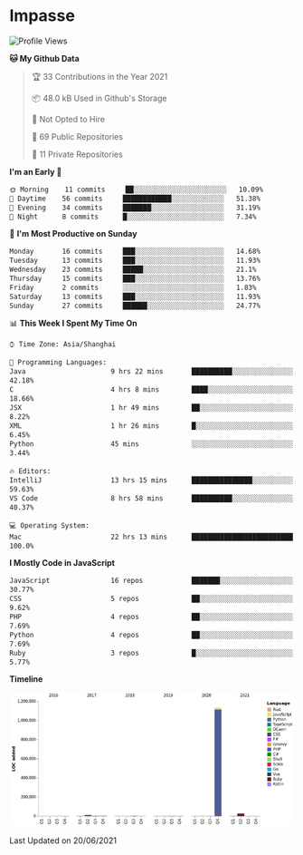 # Impasse

<!--START_SECTION:waka-->
![Profile Views](http://img.shields.io/badge/Profile%20Views-7-blue)

**🐱 My Github Data** 

> 🏆 33 Contributions in the Year 2021
 > 
> 📦 48.0 kB Used in Github's Storage 
 > 
> 🚫 Not Opted to Hire
 > 
> 📜 69 Public Repositories 
 > 
> 🔑 11 Private Repositories  
 > 
**I'm an Early 🐤** 

```text
🌞 Morning    11 commits     ██░░░░░░░░░░░░░░░░░░░░░░░   10.09% 
🌆 Daytime    56 commits     ████████████░░░░░░░░░░░░░   51.38% 
🌃 Evening    34 commits     ███████░░░░░░░░░░░░░░░░░░   31.19% 
🌙 Night      8 commits      █░░░░░░░░░░░░░░░░░░░░░░░░   7.34%

```
📅 **I'm Most Productive on Sunday** 

```text
Monday       16 commits     ███░░░░░░░░░░░░░░░░░░░░░░   14.68% 
Tuesday      13 commits     ███░░░░░░░░░░░░░░░░░░░░░░   11.93% 
Wednesday    23 commits     █████░░░░░░░░░░░░░░░░░░░░   21.1% 
Thursday     15 commits     ███░░░░░░░░░░░░░░░░░░░░░░   13.76% 
Friday       2 commits      ░░░░░░░░░░░░░░░░░░░░░░░░░   1.83% 
Saturday     13 commits     ███░░░░░░░░░░░░░░░░░░░░░░   11.93% 
Sunday       27 commits     ██████░░░░░░░░░░░░░░░░░░░   24.77%

```


📊 **This Week I Spent My Time On** 

```text
⌚︎ Time Zone: Asia/Shanghai

💬 Programming Languages: 
Java                     9 hrs 22 mins       ██████████░░░░░░░░░░░░░░░   42.18% 
C                        4 hrs 8 mins        ████░░░░░░░░░░░░░░░░░░░░░   18.66% 
JSX                      1 hr 49 mins        ██░░░░░░░░░░░░░░░░░░░░░░░   8.22% 
XML                      1 hr 26 mins        █░░░░░░░░░░░░░░░░░░░░░░░░   6.45% 
Python                   45 mins             ░░░░░░░░░░░░░░░░░░░░░░░░░   3.44%

🔥 Editors: 
IntelliJ                 13 hrs 15 mins      ███████████████░░░░░░░░░░   59.63% 
VS Code                  8 hrs 58 mins       ██████████░░░░░░░░░░░░░░░   40.37%

💻 Operating System: 
Mac                      22 hrs 13 mins      █████████████████████████   100.0%

```

**I Mostly Code in JavaScript** 

```text
JavaScript               16 repos            ███████░░░░░░░░░░░░░░░░░░   30.77% 
CSS                      5 repos             ██░░░░░░░░░░░░░░░░░░░░░░░   9.62% 
PHP                      4 repos             ██░░░░░░░░░░░░░░░░░░░░░░░   7.69% 
Python                   4 repos             ██░░░░░░░░░░░░░░░░░░░░░░░   7.69% 
Ruby                     3 repos             █░░░░░░░░░░░░░░░░░░░░░░░░   5.77%

```


**Timeline**

![Chart not found](https://raw.githubusercontent.com/impasse/impasse/master/charts/bar_graph.png) 


 Last Updated on 20/06/2021
<!--END_SECTION:waka-->

